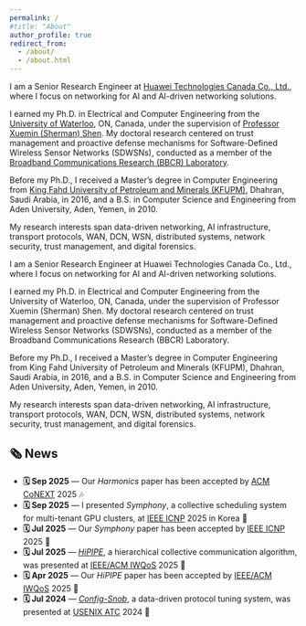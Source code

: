 ```yaml
---
permalink: /
#title: "About"
author_profile: true
redirect_from: 
  - /about/
  - /about.html
---
```


I am a Senior Research Engineer at [Huawei Technologies Canada Co., Ltd.](https://www.huawei.com/ca/), where I focus on networking for AI and AI-driven networking solutions.

I earned my Ph.D. in Electrical and Computer Engineering from the [University of Waterloo](https://uwaterloo.ca/), ON, Canada, under the supervision of [Professor Xuemin (Sherman) Shen](https://uwaterloo.ca/scholar/sshen). My doctoral research centered on trust management and proactive defense mechanisms for Software-Defined Wireless Sensor Networks (SDWSNs), conducted as a member of the [Broadband Communications Research (BBCR) Laboratory](https://uwaterloo.ca/broadband-communications-research-lab/).

Before my Ph.D., I received a Master’s degree in Computer Engineering from [King Fahd University of Petroleum and Minerals (KFUPM)](https://www.kfupm.edu.sa/), Dhahran, Saudi Arabia, in 2016, and a B.S. in Computer Science and Engineering from Aden University, Aden, Yemen, in 2010.

My research interests span data-driven networking, AI infrastructure, transport protocols, WAN, DCN, WSN, distributed systems, network security, trust management, and digital forensics.


I am a Senior Research Engineer at Huawei Technologies Canada Co., Ltd., where I focus on networking for AI and AI-driven networking solutions.

I earned my Ph.D. in Electrical and Computer Engineering from the University of Waterloo, ON, Canada, under the supervision of Professor Xuemin (Sherman) Shen. My doctoral research centered on trust management and proactive defense mechanisms for Software-Defined Wireless Sensor Networks (SDWSNs), conducted as a member of the Broadband Communications Research (BBCR) Laboratory.

Before my Ph.D., I received a Master’s degree in Computer Engineering from King Fahd University of Petroleum and Minerals (KFUPM), Dhahran, Saudi Arabia, in 2016, and a B.S. in Computer Science and Engineering from Aden University, Aden, Yemen, in 2010.

My research interests span data-driven networking, AI infrastructure, transport protocols, WAN, DCN, WSN, distributed systems, network security, trust management, and digital forensics.


## 🗞️ News

<ul>
  <li>
    <strong>🗓️ Sep 2025</strong> — Our <em>Harmonics</em> paper has been accepted by  
    <a href="https://conferences.sigcomm.org/co-next/2025/" target="_blank">ACM CoNEXT</a> 2025 🎶
  </li>
  <li>
    <strong>🗓️ Sep 2025</strong> — I presented <em>Symphony</em>, a collective scheduling system for multi-tenant GPU clusters, at  
    <a href="https://ieeeicnp2025.pages.dev/" target="_blank">IEEE ICNP</a> 2025 in Korea 🎤
  </li>
  <li>
    <strong>🗓️ Jul 2025</strong> — Our <em>Symphony</em> paper has been accepted by  
    <a href="https://ieeeicnp2025.pages.dev/" target="_blank">IEEE ICNP</a> 2025 🎉
  </li>
  <li>
    <strong>🗓️ Jul 2025</strong> — <a href="https://ieeexplore.ieee.org/abstract/document/11143446" target="_blank"><em>HiPIPE</em></a>, a hierarchical collective communication algorithm, was presented at  
    <a href="https://iwqos2025.ieee-iwqos.org/" target="_blank">IEEE/ACM IWQoS</a> 2025 🧠
  </li>
  <li>
    <strong>🗓️ Apr 2025</strong> — Our <em>HiPIPE</em> paper has been accepted by  
    <a href="https://iwqos2025.ieee-iwqos.org/" target="_blank">IEEE/ACM IWQoS</a> 2025 🚀
  </li>
  <li>
    <strong>🗓️ Jul 2024</strong> — <a href="https://www.usenix.org/conference/atc24/presentation/bin-yahya" target="_blank"><em>Config-Snob</em></a>, a data-driven protocol tuning system, was presented at  
    <a href="https://www.usenix.org/conference/atc24" target="_blank">USENIX ATC</a> 2024 🎉
  </li>
</ul>

